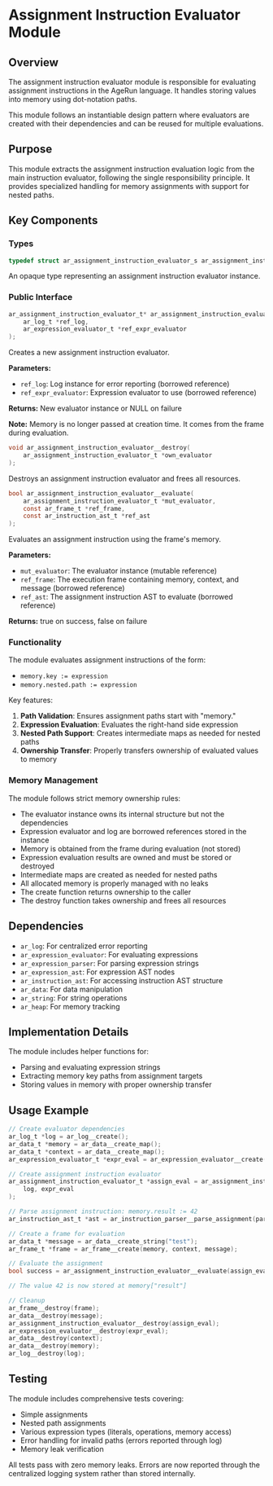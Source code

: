 # Assignment Instruction Evaluator Module

## Overview

The assignment instruction evaluator module is responsible for evaluating assignment instructions in the AgeRun language. It handles storing values into memory using dot-notation paths.

This module follows an instantiable design pattern where evaluators are created with their dependencies and can be reused for multiple evaluations.

## Purpose

This module extracts the assignment instruction evaluation logic from the main instruction evaluator, following the single responsibility principle. It provides specialized handling for memory assignments with support for nested paths.

## Key Components

### Types

```c
typedef struct ar_assignment_instruction_evaluator_s ar_assignment_instruction_evaluator_t;
```

An opaque type representing an assignment instruction evaluator instance.

### Public Interface

```c
ar_assignment_instruction_evaluator_t* ar_assignment_instruction_evaluator__create(
    ar_log_t *ref_log,
    ar_expression_evaluator_t *ref_expr_evaluator
);
```
Creates a new assignment instruction evaluator.

**Parameters:**
- `ref_log`: Log instance for error reporting (borrowed reference)
- `ref_expr_evaluator`: Expression evaluator to use (borrowed reference)

**Returns:** New evaluator instance or NULL on failure

**Note:** Memory is no longer passed at creation time. It comes from the frame during evaluation.

```c
void ar_assignment_instruction_evaluator__destroy(
    ar_assignment_instruction_evaluator_t *own_evaluator
);
```
Destroys an assignment instruction evaluator and frees all resources.

```c
bool ar_assignment_instruction_evaluator__evaluate(
    ar_assignment_instruction_evaluator_t *mut_evaluator,
    const ar_frame_t *ref_frame,
    const ar_instruction_ast_t *ref_ast
);
```
Evaluates an assignment instruction using the frame's memory.

**Parameters:**
- `mut_evaluator`: The evaluator instance (mutable reference)
- `ref_frame`: The execution frame containing memory, context, and message (borrowed reference)
- `ref_ast`: The assignment instruction AST to evaluate (borrowed reference)

**Returns:** true on success, false on failure


### Functionality

The module evaluates assignment instructions of the form:
- `memory.key := expression`
- `memory.nested.path := expression`

Key features:
1. **Path Validation**: Ensures assignment paths start with "memory."
2. **Expression Evaluation**: Evaluates the right-hand side expression
3. **Nested Path Support**: Creates intermediate maps as needed for nested paths
4. **Ownership Transfer**: Properly transfers ownership of evaluated values to memory

### Memory Management

The module follows strict memory ownership rules:
- The evaluator instance owns its internal structure but not the dependencies
- Expression evaluator and log are borrowed references stored in the instance
- Memory is obtained from the frame during evaluation (not stored)
- Expression evaluation results are owned and must be stored or destroyed
- Intermediate maps are created as needed for nested paths
- All allocated memory is properly managed with no leaks
- The create function returns ownership to the caller
- The destroy function takes ownership and frees all resources

## Dependencies

- `ar_log`: For centralized error reporting
- `ar_expression_evaluator`: For evaluating expressions
- `ar_expression_parser`: For parsing expression strings
- `ar_expression_ast`: For expression AST nodes
- `ar_instruction_ast`: For accessing instruction AST structure
- `ar_data`: For data manipulation
- `ar_string`: For string operations
- `ar_heap`: For memory tracking

## Implementation Details

The module includes helper functions for:
- Parsing and evaluating expression strings
- Extracting memory key paths from assignment targets
- Storing values in memory with proper ownership transfer

## Usage Example

```c
// Create evaluator dependencies
ar_log_t *log = ar_log__create();
ar_data_t *memory = ar_data__create_map();
ar_data_t *context = ar_data__create_map();
ar_expression_evaluator_t *expr_eval = ar_expression_evaluator__create(log, memory, context);

// Create assignment instruction evaluator
ar_assignment_instruction_evaluator_t *assign_eval = ar_assignment_instruction_evaluator__create(
    log, expr_eval
);

// Parse assignment instruction: memory.result := 42
ar_instruction_ast_t *ast = ar_instruction_parser__parse_assignment(parser);

// Create a frame for evaluation
ar_data_t *message = ar_data__create_string("test");
ar_frame_t *frame = ar_frame__create(memory, context, message);

// Evaluate the assignment
bool success = ar_assignment_instruction_evaluator__evaluate(assign_eval, frame, ast);

// The value 42 is now stored at memory["result"]

// Cleanup
ar_frame__destroy(frame);
ar_data__destroy(message);
ar_assignment_instruction_evaluator__destroy(assign_eval);
ar_expression_evaluator__destroy(expr_eval);
ar_data__destroy(context);
ar_data__destroy(memory);
ar_log__destroy(log);
```

## Testing

The module includes comprehensive tests covering:
- Simple assignments
- Nested path assignments
- Various expression types (literals, operations, memory access)
- Error handling for invalid paths (errors reported through log)
- Memory leak verification

All tests pass with zero memory leaks. Errors are now reported through the centralized logging system rather than stored internally.